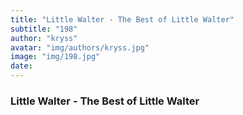 ```yaml
---
title: "Little Walter - The Best of Little Walter"
subtitle: "198"
author: "kryss"
avatar: "img/authors/kryss.jpg"
image: "img/198.jpg"
date:
---
```


### Little Walter - The Best of Little Walter
